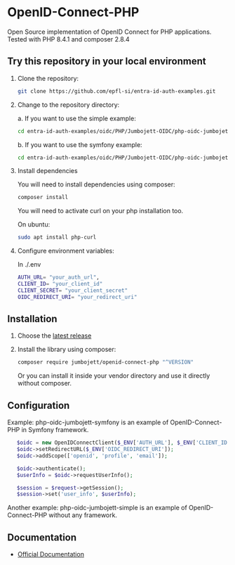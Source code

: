 # OpenID-Connect-PHP

Open Source implementation of OpenID Connect for PHP applications.
Tested with PHP 8.4.1 and composer 2.8.4

## Try this repository in your local environment

1. Clone the repository:

   ```bash
   git clone https://github.com/epfl-si/entra-id-auth-examples.git
   ```

2. Change to the repository directory:

   a. If you want to use the simple example:

   ```bash
   cd entra-id-auth-examples/oidc/PHP/Jumbojett-OIDC/php-oidc-jumbojett-simple
   ```

   b. If you want to use the symfony example:

   ```bash
   cd entra-id-auth-examples/oidc/PHP/Jumbojett-OIDC/php-oidc-jumbojett-symfony
   ```

3. Install dependencies

   You will need to install dependencies using composer:

   ```bash
   composer install
   ```

   You will need to activate curl on your php installation too.

   On ubuntu:

   ```bash
   sudo apt install php-curl
   ```

4. Configure environment variables:

   In ./.env

   ```bash
   AUTH_URL= "your_auth_url",
   CLIENT_ID= "your_client_id"
   CLIENT_SECRET= "your_client_secret"
   OIDC_REDIRECT_URI= "your_redirect_uri"
   ```

## Installation

1. Choose the [latest release](https://github.com/jumbojett/OpenID-Connect-PHP/releases)
2. Install the library using composer:

   ```bash
   composer require jumbojett/openid-connect-php "^VERSION"
   ```

   Or you can install it inside your vendor directory and use it directly without composer.

## Configuration

Example: php-oidc-jumbojett-symfony is an example of OpenID-Connect-PHP
in Symfony framework.

```php
   $oidc = new OpenIDConnectClient($_ENV['AUTH_URL'], $_ENV['CLIENT_ID'], $_ENV['CLIENT_SECRET']);
   $oidc->setRedirectURL($_ENV['OIDC_REDIRECT_URI']);
   $oidc->addScope(['openid', 'profile', 'email']);

   $oidc->authenticate();
   $userInfo = $oidc->requestUserInfo();

   $session = $request->getSession();
   $session->set('user_info', $userInfo);
```

Another example: php-oidc-jumbojett-simple is an example of
OpenID-Connect-PHP without any framework.

## Documentation

- [Official Documentation](https://github.com/jumbojett/OpenID-Connect-PHP/)
